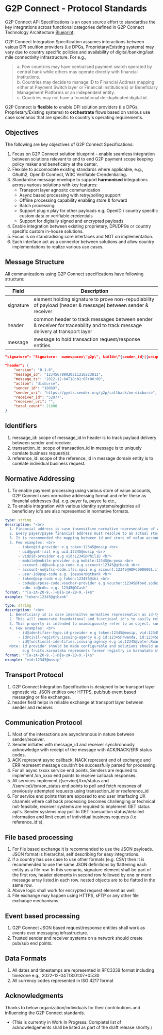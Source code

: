 # G2P Connect - Protocol Standards

G2P Connect API Specifications is an open source effort to standardise the key integrations across functional categories defined in G2P Connect Technology Architecture [Blueprint](./Blueprint.md). 

G2P Connect Integration Specification assumes interactions between vaious DPI soultion providers (i.e DPGs, Proprietary/Existing systems) may vary due to country specific policies and availability of digital/banking/last mile connectivity infrastructure. For e.g., <br>

> a. Few countries may have centralised payment switch operated by central bank while others may operate directly with financial institutions. <br>
> b. Countries may decide to manage ID to Financial Address mapping either at Payment Switch layer or Financial Institution(s) or Beneficiary Management Platforms or an independent entity. <br>
> c. Countries may not have a foundational de-duplicated digital id.

G2P Connect is **flexible** to enable DPI solution providers (i.e DPGs, Proprietary/Existing systems) to **orchestrate** flows based on various use case scenarios that are specific to country's operating requirements. 

## Objectives
The following are key objectives of G2P Connect Specifications:

1. Focus on G2P Connect solution blueprint - enable seamless integration between solutions relevant to end to end G2P payment scope keeping policy maker and beneficairy at the center. 
2. Flexible to accomodate existing standards where applicable, e.g., OAuth2, OpenID Connect, W3C Verifiable Crendentialing.
3. Standardise message envelope to support **harmonised** integrations across various solutions with key features:
    - Transport layer agnositc communication
    - Async based processing with retry/polling support
    - Offline processing capability enabling store & forward
    - Batch processing
    - Support plug n play for other payloads e.g. OpenID / country specific custom data or verifiable credentials
    - Support for digitally signed and encrypted payloads
4. Enable integration between existing proprietary, DPI/DPGs or country specific custom in-house solutions.
5. Focus is on standradising core interfaces and NOT on implementation.
6. Each interface act as a connector between solutions and allow country implementations to realize various use cases.

## Message Structure
All communications using G2P Connect specifications have following structure:

| Field | Description | 
| ----- | ----------- | 
| signature | element holding signature to prove non-repudiability of payload (header & message) between sender & receiver | 
| header | common header to track messages between sender & receiver for traceability and to track message delivery at transport layer | 
| message | message to hold transaction request/response entities | 


```json
"signature": "Signature:  namespace=\"g2p\", kidId=\"{sender_id}|{unique_key_id}|{algorithm}\", algorithm=\"ed25519\", created=\"1606970629\", expires=\"1607030629\", headers=\"(created) (expires) digest\", signature=\"Base64(signing content)"
```

```json
"header": {
    "version": "0.1.0",
    "message_id": "123456789020211216223812",
    "message_ts": "2022-12-04T18:01:07+00:00",
    "action": "disburse",
    "sender_id": "10089",
    "sender_uri": "https://pymts.sender.org/g2p/callback/on-disburse",
    "receiver_id": "52077",
    "receiver_uri": "",
    "total_count": 21800
}
```

## Identifiers
1. message_id: scope of message_id in header is to track paylaod delivery between sender and receiver. 
2. transaction_id: scope of transaction_id in message is to uniquely corelate business request(s).
3. reference_id: scope of the reference_id in message domain entity is to corelate individual business request. 

## Normative Addressing
1. To enable payment processing using various store of value accounts, G2P Connect uses normative addressing format and refer these as financial addresses (fa). e.g. payer fa, payee fa etc.,
2. To enable integration with various identity systems/registries all beneficiary id's are also represented in normative formats.


```yaml
type: string
description: "<br>
  1. Financial address is case insensitive normative represenation of a store of value account represented as id-type:id@provider <br>
  2. Every payer/payee financial address must resolve to an actual store of value account number for processing the payment instruction <br>
  3. It is recommended the mapping between id and store of value account details to be held only at final store of value entity and intermediaries can hold 
  3. Few examples: <br>
      - token@id-provider e.g token:12345@mosip <br>
      - uid@pymt-rail e.g uid:12345@mosip <br>
      - vid@id-provider e.g vid:12345@PhilID <br>
      - mobile@mobile-provider e.g mobile:12345@m-pesa <br>
      - account-id@bank-psp-code e.g account:12345@gtbank <br>
      - account-no@ifsc-code.ifsc.npci e.g account:12345@HDFC0000001.ifsc.npci <br>
      - user-id@psp-code e.g. joeuser@gtbank <br>
      - token@psp-code e.g token:123456@sbi <br>
      - code@purpose-code.voucher-provider e.g voucher:12345@food.sodexo <br>
      - cdbc-id@cdbc e.g. 12345@DCash"
format: "^[a-zA-Z0-9.-]+@[a-zA-Z0-9.-]+$"
example: "token:12345@gtbank"
```

```yaml
type: string
description: "<br>
  1. Beneficiary id is case insensitve normative represenation as id-type:id@provider <br>
  2. This will enumerate foundational and functioanl id's to easily resolvable addressess <br>
  3. This property is intended to unambiguously refer to an object, such as a person, organization, etc., <br>
  4. Few examples: <br>
      - id@identifier-type.id-provider e.g token:12345@mosip, vid:12345@philid <br>
      - id@civil-registry.issuing-agency e.g id:12345@rwanda, id:12345@ejanma.karnataka <br>
      - id@functional-identifier.issuing-agency e.g id:12345@voter.Rwanda, id:12345@DL.karnataka, mobile:12345@fruits.karnataka <br>
  Note: id provider should be made configurable and solutions should adapt to the local jurisdiction and policies.<br>
        e.g fruits.karnataka represents farmer registry in karnataka state govt.<br>"
format: "^[a-zA-Z0-9.-]+@[a-zA-Z0-9.-]+$"
example: "vid:12345@mosip"
```

## Transport Protocol
1. G2P Connect Integration Specification is designed to be transport layer agnostic viz. JSON entities over HTTPS, pub/sub event based messaging or file exchanges.
2. header field helps in reliable exchange at transport layer between sender and receiver. 

## Communication Protocol
1. Most of the interactions are asynchronous in nature between sender/receiver. 
2. Sender initiates with message_id and receiver synchronously acknowledge with receipt of the message with ACK/NACK/ERR status codes. 
3. ACK represent async callback, NACK represent end of exchange and ERR represent message couldn't be successfully parsed for processing.
4. For all async /xxxx service end points, Senders are required to implement /on_xxxx end points to receive callback responses. 
4. All services implement /{service}/txn/status and /{service}/txn/on_status end points to poll and fetch repsones of previously attempted requests using transaction_id or reeference_id
5. For service end points that are exposed to end user interfacing UX channels where call back processing becomes challenging or technical not-feasibile, receiver systems are required to implement GET status api's. Sender systems may poll to GET transaction status/detailed information and limit count of individual business requests (i.e reference_id's). 

## File based processing 
1. For file based exchange it is recommended to use the JSON payloads. JSON format is hierarchal, self describing for easy integrations. 
2. If a country has use case to use other formats (e.g. CSV) then it is recommended to use the same JSON definitions by flattening each entity as a file row. In this scenario, signature element shall be part of the first row, header elements in second row followed by one or more message array listed in each row. nested objects are to be flatted in the same row.
3. Above logic shall work for encrypted request element as well.
4. File exchange may happen using HTTPS, sFTP or any other file exchange mechanisms.

## Event based processing 
1. G2P Connect JSON based request/response entities shall work as events over messaging infrastructure.
2. Trusted sender and receiver systems on a network should create pub/sub end points.

## Data Formats
1. All dates and timestamps are represented in RFC3339 format including timezone e.g., 2022-12-04T18:01:07+05:30
2. All currency codes represented in ISO 4217 format

## Acknowledgments
Thanks to below organization/individuals for their contributions and influencing the G2P Connect standards. 

- (This is currently in Work In Progress. Completel list of acknowledgements shall be listed as part of the draft release shorlty.)